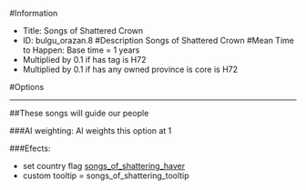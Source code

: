 #Information
 - Title: Songs of Shattered Crown
 - ID: bulgu_orazan.8
#Description
Songs of Shattered Crown
#Mean Time to Happen:
Base time = 1 years
 - Multiplied by 0.1 if has tag is H72
 - Multiplied by 0.1 if has any owned province is core is H72

#Options

___
##These songs will guide our people

###AI weighting:
AI weights this option at 1


###Efects:<ul><li>set country flag [songs_of_shattering_haver](../flags/songs_of_shattering_haver.md)</li><li>custom tooltip = songs_of_shattering_tooltip</li></ul>
